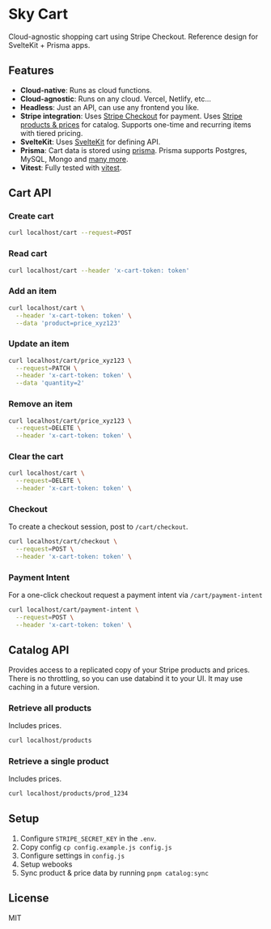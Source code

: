 # Sky Cart

Cloud-agnostic shopping cart using Stripe Checkout. Reference design for SvelteKit + Prisma apps.

## Features

- **Cloud-native**: Runs as cloud functions.
- **Cloud-agnostic**: Runs on any cloud. Vercel, Netlify, etc...
- **Headless**: Just an API, can use any frontend you like.
- **Stripe integration**: Uses [Stripe Checkout](https://checkout.stripe.dev) for payment. Uses [Stripe products & prices](https://stripe.com/docs/products-prices/overview) for catalog. Supports one-time and recurring items with tiered pricing.
- **SvelteKit**: Uses [SvelteKit](https://kit.svelte.dev) for defining API.
- **Prisma**: Cart data is stored using [prisma](https://prisma.io). Prisma supports Postgres, MySQL, Mongo and [many more](https://www.prisma.io/docs/reference/database-reference/supported-databases).
- **Vitest**: Fully tested with [vitest](https://vitest.dev).

## Cart API

### Create cart

```bash
curl localhost/cart --request=POST
```

### Read cart

```bash
curl localhost/cart --header 'x-cart-token: token'
```

### Add an item

```bash
curl localhost/cart \
  --header 'x-cart-token: token' \
  --data 'product=price_xyz123'
```

### Update an item

```bash
curl localhost/cart/price_xyz123 \
  --request=PATCH \
  --header 'x-cart-token: token' \
  --data 'quantity=2'
```

### Remove an item

```bash
curl localhost/cart/price_xyz123 \
  --request=DELETE \
  --header 'x-cart-token: token' \
```

### Clear the cart

```bash
curl localhost/cart \
  --request=DELETE \
  --header 'x-cart-token: token' \
```

### Checkout

To create a checkout session, post to `/cart/checkout`.

```bash
curl localhost/cart/checkout \
  --request=POST \
  --header 'x-cart-token: token' \
```

### Payment Intent

For a one-click checkout request a payment intent via `/cart/payment-intent`

```bash
curl localhost/cart/payment-intent \
  --request=POST \
  --header 'x-cart-token: token' \
```

## Catalog API

Provides access to a replicated copy of your Stripe products and prices. There is no throttling, so you can use databind it to your UI. It may use caching in a future version.

### Retrieve all products

Includes prices.

```bash
curl localhost/products
```

### Retrieve a single product

Includes prices.

```bash
curl localhost/products/prod_1234
```

## Setup

1. Configure `STRIPE_SECRET_KEY` in the `.env`.
2. Copy config `cp config.example.js config.js`
3. Configure settings in `config.js`
4. Setup webooks
5. Sync product & price data by running `pnpm catalog:sync`

## License

MIT
